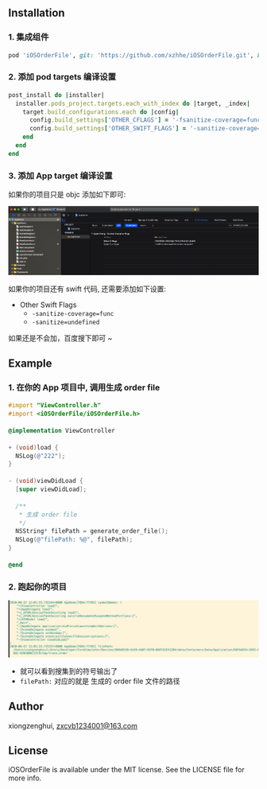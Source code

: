 ## Installation

### 1. 集成组件

```ruby
pod 'iOSOrderFile', git: 'https://github.com/xzhhe/iOSOrderFile.git', branch: 'master'
```

### 2. 添加 pod targets 编译设置

```ruby
post_install do |installer|
  installer.pods_project.targets.each_with_index do |target, _index|
    target.build_configurations.each do |config|
      config.build_settings['OTHER_CFLAGS'] = '-fsanitize-coverage=func,trace-pc-guard'
      config.build_settings['OTHER_SWIFT_FLAGS'] = '-sanitize-coverage=func -sanitize=undefined'
    end
  end
end
```

### 3. 添加 App target 编译设置

如果你的项目只是 objc 添加如下即可:

![](images/Snip20200622_1.png)

如果你的项目还有 swift 代码, 还需要添加如下设置:

- Other Swift Flags
  - `-sanitize-coverage=func`
  - `-sanitize=undefined`

如果还是不会加，百度搜下即可 ~

## Example

### 1. 在你的 App 项目中, 调用生成 order file

```objective-c
#import "ViewController.h"
#import <iOSOrderFile/iOSOrderFile.h>

@implementation ViewController

+ (void)load {
  NSLog(@"222");
}

- (void)viewDidLoad {
  [super viewDidLoad];

  /**
   * 生成 order file
   */
  NSString* filePath = generate_order_file();
  NSLog(@"filePath: %@", filePath);
}

@end
```

### 2. 跑起你的项目

![](images/Snip20200622_2.png)

- 就可以看到搜集到的符号输出了
- `filePath:` 对应的就是 生成的 order file 文件的路径


## Author

xiongzenghui, zxcvb1234001@163.com

## License

iOSOrderFile is available under the MIT license. See the LICENSE file for more info.
